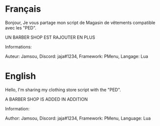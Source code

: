# Français

Bonjour,
Je vous partage mon script de Magasin de vêtements compatible avec les "PED".

UN BARBER SHOP EST RAJOUTER EN PLUS

Informations:

Auteur: Jamsou,
Discord: jaja#1234,
Framework: PMenu,
Langage: Lua

# English

Hello,
I'm sharing my clothing store script with the "PED".

A BARBER SHOP IS ADDED IN ADDITION

Information:

Author: Jamsou,
Discord: jaja#1234,
Framework: PMenu,
Language: Lua
